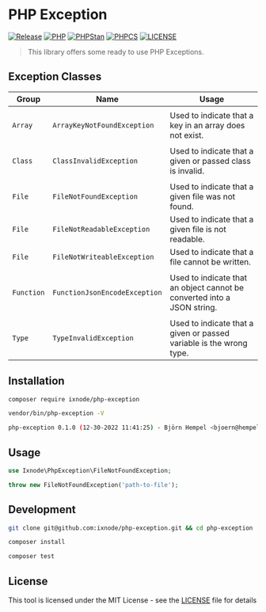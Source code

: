# PHP Exception

[![Release](https://img.shields.io/github/v/release/ixnode/php-exception)](https://github.com/ixnode/php-exception/releases)
[![PHP](https://img.shields.io/badge/PHP-^8.0-777bb3.svg?logo=php&logoColor=white&labelColor=555555&style=flat)](https://www.php.net/supported-versions.php)
[![PHPStan](https://img.shields.io/badge/PHPStan-Level%20Max-brightgreen.svg?style=flat)](https://phpstan.org/user-guide/rule-levels)
[![PHPCS](https://img.shields.io/badge/PHPCS-PSR12-brightgreen.svg?style=flat)](https://www.php-fig.org/psr/psr-12/)
[![LICENSE](https://img.shields.io/github/license/ixnode/php-exception)](https://github.com/ixnode/php-exception/blob/master/LICENSE)

> This library offers some ready to use PHP Exceptions.

## Exception Classes

| Group      | Name                          | Usage                                                                   |
|------------|-------------------------------|-------------------------------------------------------------------------|
|            |                               |                                                                         |
| `Array`    | `ArrayKeyNotFoundException`   | Used to indicate that a key in an array does not exist.                 |
|            |                               |                                                                         |
| `Class`    | `ClassInvalidException`       | Used to indicate that a given or passed class is invalid.               |
|            |                               |                                                                         |
| `File`     | `FileNotFoundException`       | Used to indicate that a given file was not found.                       |
| `File`     | `FileNotReadableException`    | Used to indicate that a given file is not readable.                     |
| `File`     | `FileNotWriteableException`   | Used to indicate that a file cannot be written.                         |
|            |                               |                                                                         |
| `Function` | `FunctionJsonEncodeException` | Used to indicate that an object cannot be converted into a JSON string. |
|            |                               |                                                                         |
| `Type`     | `TypeInvalidException`        | Used to indicate that a given or passed variable is the wrong type.     |

## Installation

```bash
composer require ixnode/php-exception
```

```bash
vendor/bin/php-exception -V
```

```bash
php-exception 0.1.0 (12-30-2022 11:41:25) - Björn Hempel <bjoern@hempel.li>
```

## Usage

```php
use Ixnode\PhpException\FileNotFoundException;
```

```php
throw new FileNotFoundException('path-to-file');
```

## Development

```bash
git clone git@github.com:ixnode/php-exception.git && cd php-exception
```

```bash
composer install
```

```bash
composer test
```

## License

This tool is licensed under the MIT License - see the [LICENSE](/LICENSE) file for details